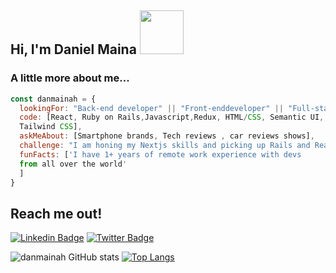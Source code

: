 
<h2> Hi, I'm Daniel Maina <img src="https://media.giphy.com/media/26Fxy3Iz1ari8oytO/giphy.gif" width="70"></h2>


###  A little more about me...  

```javascript
const danmainah = {
  lookingFor: "Back-end developer" || "Front-enddeveloper" || "Full-stack web developer",
  code: [React, Ruby on Rails,Javascript,Redux, HTML/CSS, Semantic UI, Bootstrap, 
  Tailwind CSS],
  askMeAbout: [Smartphone brands, Tech reviews , car reviews shows],
  challenge: "I am honing my Nextjs skills and picking up Rails and React",
  funFacts: ['I have 1+ years of remote work experience with devs 
  from all over the world' 
  ]
}

```
## Reach me out!
[![Linkedin Badge](https://img.shields.io/badge/-Daniel%20Maina-blue?style=flat-square&logo=Linkedin&logoColor=white&link=https://www.linkedin.com/in/ellievillalejos/)](https://www.linkedin.com/in/daniel-maina-315a38191/)
[![Twitter Badge](https://img.shields.io/badge/-@danmainah_-1ca0f1?style=flat-square&labelColor=1ca0f1&logo=twitter&logoColor=white&link=https://twitter.com/miss_elliev)](https://twitter.com/danmainah)


![danmainah GitHub stats](https://github-readme-stats.vercel.app/api?username=danmainah&show_icons=true&theme=radical)
[![Top Langs](https://github-readme-stats.vercel.app/api/top-langs/?username=danmainah&theme=radical)](https://github.com/danmainah/github-readme-stats)
